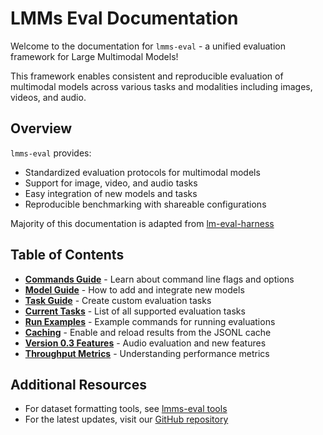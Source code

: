 # LMMs Eval Documentation

Welcome to the documentation for `lmms-eval` - a unified evaluation framework for Large Multimodal Models!

This framework enables consistent and reproducible evaluation of multimodal models across various tasks and modalities including images, videos, and audio.

## Overview

`lmms-eval` provides:
- Standardized evaluation protocols for multimodal models
- Support for image, video, and audio tasks
- Easy integration of new models and tasks
- Reproducible benchmarking with shareable configurations

Majority of this documentation is adapted from [lm-eval-harness](https://github.com/EleutherAI/lm-evaluation-harness/)

## Table of Contents

* **[Commands Guide](commands.md)** - Learn about command line flags and options
* **[Model Guide](model_guide.md)** - How to add and integrate new models
* **[Task Guide](task_guide.md)** - Create custom evaluation tasks
* **[Current Tasks](current_tasks.md)** - List of all supported evaluation tasks
* **[Run Examples](run_examples.md)** - Example commands for running evaluations
* **[Caching](caching.md)** - Enable and reload results from the JSONL cache
* **[Version 0.3 Features](lmms-eval-0.3.md)** - Audio evaluation and new features
* **[Throughput Metrics](throughput_metrics.md)** - Understanding performance metrics

## Additional Resources

* For dataset formatting tools, see [lmms-eval tools](https://github.com/EvolvingLMMs-Lab/lmms-eval/tree/main/tools)
* For the latest updates, visit our [GitHub repository](https://github.com/EvolvingLMMs-Lab/lmms-eval)
